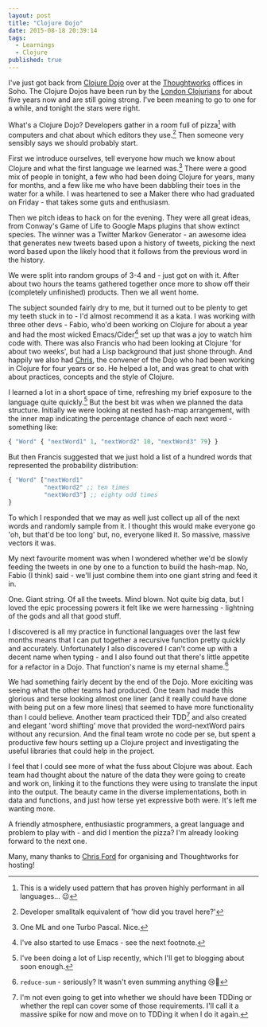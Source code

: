 ```yaml
---
layout: post
title: "Clojure Dojo"
date: 2015-08-18 20:39:14
tags:
  - Learnings
  - Clojure
published: true
---
```


I've just got back from [Clojure Dojo][Clojure Dojo] over at the
[Thoughtworks][Thoughtworks] offices in Soho.  The Clojure Dojos have been run
by the [London Clojurians][LdnClj] for about five years now and are still going
strong. I've been meaning to go to one for a while, and tonight the stars were
right.

What's a Clojure Dojo? Developers gather in a room full of pizza[^1] with
computers and chat about which editors they use.[^2] Then someone very sensibly
says we should probably start.

First we introduce ourselves, tell everyone how much we know about Clojure and
what the first language we learned was.[^3] There were a good mix of people in
tonight, a few who had been doing Clojure for years, many for months, and a few
like me who have been dabbling their toes in the water for a while. I was
heartened to see a Maker there who had graduated on Friday - that takes some
guts and enthusiasm.

Then we pitch ideas to hack on for the evening. They were all great ideas, from
Conway's Game of Life to Google Maps plugins that show extinct species. The
winner was a Twitter Markov Generator - an awesome idea that generates new
tweets based upon a history of tweets, picking the next word based upon the
likely hood that it follows from the previous word in the history.

We were split into random groups of 3-4 and - just got on with it.
After about two hours the teams gathered together once more to show off their
(completely unfinished) products. Then we all went home.

The subject sounded fairly dry to me, but it turned out to be plenty to get my
teeth stuck in to - I'd almost recommend it as a kata. I was working with three
other devs - Fabio, who'd been working on Clojure for about a year and had the
most wicked Emacs/Cider[^4] set up that was a joy to watch him code with. There
was also Francis who had been looking at Clojure 'for about two weeks', but had
a Lisp background that just shone through. And happily we also had
[Chris][Chris], the convener of the Dojo who had been working in Clojure for
four years or so. He helped a lot, and was great to chat with about practices,
concepts and the style of Clojure.

I learned a lot in a short space of time, refreshing my brief exposure to the
language quite quickly.[^5] But the best bit was when we planned the data structure.
Initially we were looking at nested hash-map arrangement, with the inner map
indicating the percentage chance of each next word - something like:

```clojure
{ "Word" { "nextWord1" 1, "nextWord2" 10, "nextWord3" 79} }
```

But then Francis suggested that we just hold a list of a hundred words
that represented the probability distribution:

```clojure
{ "Word" ["nextWord1"
          "nextWord2" ;; ten times
          "nextWord3"] ;; eighty odd times
}
```

To which I responded that we may as well just collect up all of the next words
and randomly sample from it. I thought this would make everyone go 'oh, but
that'd be too long' but, no, everyone liked it. So massive, massive vectors it
was.

My next favourite moment was when I wondered whether we'd be slowly feeding the
tweets in one by one to a function to build the hash-map. No, Fabio (I think)
said - we'll just combine them into one giant string and feed it in.

One. Giant string. Of all the tweets. Mind blown. Not quite big data, but I loved
the epic processing powers it felt like we were harnessing - lightning of the
gods and all that good stuff.

I discovered is all my practice in functional languages over the last few months
means that I can put together a recursive function pretty quickly and
accurately. Unfortunately I also discovered I can't come up with a decent name
when typing - and I also found out that there's little appetite for a refactor
in a Dojo.  That function's name is my eternal shame.[^6]

We had something fairly decent by the end of the Dojo. More exiciting was seeing
what the other teams had produced. One team had made this glorious and terse
looking almost one liner (and it really could have done with being put on a few
more lines) that seemed to have more functionality than I could believe. Another
team practiced their TDD[^7] and also created and elegant 'word shifting' move
that provided the word-nextWord pairs without any recursion. And the final team
wrote no code per se, but spent a productive few hours setting up a Clojure
project and investigating the useful libraries that could help in the project.

I feel that I could see more of what the fuss about Clojure was about. Each team
had thought about the nature of the data they were going to create and
work on, linking it to the functions they were using to translate the input into
the output. The beauty came in the diverse implementations, both in data and
functions, and just how terse yet expressive both were. It's left me wanting
more.

A friendly atmosphere, enthusiastic programmers, a great language and problem to
play with - and did I mention the pizza? I'm already looking forward to the next
one.

Many, many thanks to [Chris Ford][Chris] for organising and Thoughtworks for
hosting!

[^1]: This is a widely used pattern that has proven highly performant in all languages... 😉
[^2]: Developer smalltalk equivalent of 'how did you travel here?'
[^3]: One ML and one Turbo Pascal. Nice.
[^4]: I've also started to use Emacs - see the next footnote.
[^5]: I've been doing a lot of Lisp recently, which I'll get to blogging about soon enough.
[^6]: `reduce-sum` - seriously? It wasn't even summing anything 😢🐼
[^7]: I'm not even going to get into whether we should have been TDDing or whether the repl can cover some of those requirements. I'll call it a massive spike for now and move on to TDDing it when I do it again.

[Chris]: https://twitter.com/ctford
[Clojure Dojo]: http://www.londonclojurians.org/dojos.html
[Thoughtworks]: www.thoughtworks.com
[LdnClj]: www.londonclojurians.org

